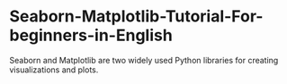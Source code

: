 # Seaborn-Matplotlib-Tutorial-For-beginners-in-English
Seaborn and Matplotlib are two widely used Python libraries for creating visualizations and plots. 
